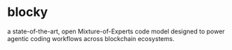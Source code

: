 # blocky
 a state-of-the-art, open Mixture-of-Experts code model designed to power agentic coding workflows across blockchain ecosystems.
